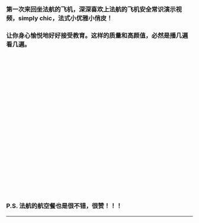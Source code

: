 <!-- 
.. link: 
.. description: 
.. tags: other
.. date: 2015/07/20 15:45:32
.. title: simply chic
.. slug: simply-chic
-->


### 第一次来回坐法航的飞机，深深喜欢上法航的飞机安全常识演示视频，simply chic，法式小优雅小俏皮！

### 让你身心愉悦地好好接受教育。这样的质量和高颜值，必然是播几遍看几遍。

<p><iframe class="video_iframe" style="   z-index:1; " height="375" width="500" frameborder="0" data-src="http://v.qq.com/iframe/player.html?vid=t0149b956nu&amp;width=500&amp;height=375&amp;auto=0" allowfullscreen=""></iframe><br  /></p>


### P.S. 法航的航空餐也是很不错，很赞！！！

 * * *